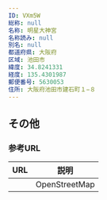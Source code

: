 ```yaml
---
ID: VXm5W
総称: null
名称: 明星大神宮
名称読み: null
別名: null
都道府県: 大阪府
区域: 池田市
緯度: 34.8241331
経度: 135.4301987
郵便番号: 5630053
住所: 大阪府池田市建石町１−８
---
```


## その他

### 参考URL

| URL | 説明          |
| --- | ------------- |
|     | OpenStreetMap |
